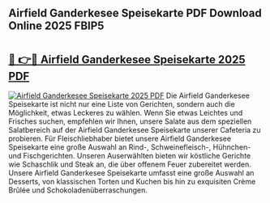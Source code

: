 ## Airfield Ganderkesee Speisekarte PDF Download Online 2025 FBIP5

# <h2><a href="http://gc77qa.nevu.top/?p=Airfield+Ganderkesee+Speisekarte">🔗 👉🔴 Airfield Ganderkesee Speisekarte 2025 PDF</a></h2>

[![Airfield Ganderkesee Speisekarte 2025 PDF](https://i.imgur.com/dBaPXMq.png)](http://gc77qa.nevu.top/?p=Airfield+Ganderkesee+Speisekarte)
Die Airfield Ganderkesee Speisekarte ist nicht nur eine Liste von Gerichten, sondern auch die Möglichkeit, etwas Leckeres zu wählen. Wenn Sie etwas Leichtes und Frisches suchen, empfehlen wir Ihnen, unsere Salate aus dem speziellen Salatbereich auf der Airfield Ganderkesee Speisekarte unserer Cafeteria zu probieren. Für Fleischliebhaber bietet unsere Airfield Ganderkesee Speisekarte eine große Auswahl an Rind-, Schweinefleisch-, Hühnchen- und Fischgerichten. Unseren Auserwählten bieten wir köstliche Gerichte wie Schaschlik und Steak an, die über offenem Feuer zubereitet werden. Unsere Airfield Ganderkesee Speisekarte umfasst eine große Auswahl an Desserts, von klassischen Torten und Kuchen bis hin zu exquisiten Crème Brûlée und Schokoladenüberraschungen.
